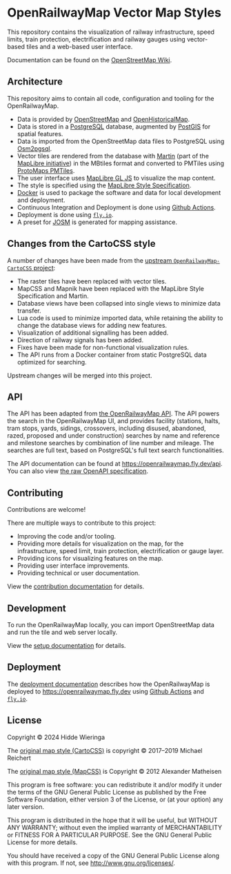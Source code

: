 # OpenRailwayMap Vector Map Styles

This repository contains the visualization of railway infrastructure, speed limits, train protection, electrification and railway gauges using vector-based tiles and a web-based user interface. 

Documentation can be found on the [OpenStreetMap Wiki](https://wiki.openstreetmap.org/wiki/OpenRailwayMap).

## Architecture

This repository aims to contain all code, configuration and tooling for the OpenRailwayMap.

- Data is provided by [OpenStreetMap](https://www.openstreetmap.org/about) and [OpenHistoricalMap](https://www.openhistoricalmap.org/about).
- Data is stored in a [PostgreSQL](https://www.postgresql.org/) database, augmented by [PostGIS](https://postgis.net/) for spatial features.
- Data is imported from the OpenStreetMap data files to PostgreSQL using [Osm2pgsql](https://osm2pgsql.org/).
- Vector tiles are rendered from the database with [Martin](https://martin.maplibre.org/) (part of the [MapLibre initiative](https://maplibre.org/)) in the MBtiles format and converted to PMTiles using [ProtoMaps PMTiles](https://docs.protomaps.com/pmtiles/).
- The user interface uses [MapLibre GL JS](https://maplibre.org/maplibre-gl-js/docs/) to visualize the map content.
- The style is specified using the [MapLibre Style Specification](https://maplibre.org/maplibre-style-spec/).
- [Docker](https://www.docker.com/) is used to package the software and data for local development and deployment.
- Continuous Integration and Deployment is done using [Github Actions](https://docs.github.com/en/actions).
- Deployment is done using [`fly.io`](https://fly.io/).
- A preset for [JOSM](https://josm.openstreetmap.de/) is generated for mapping assistance.

## Changes from the CartoCSS style

A number of changes have been made from the [upstream `OpenRailwayMap-CartoCSS` project](https://github.com/OpenRailwayMap/OpenRailwayMap-CartoCSS):
- The raster tiles have been replaced with vector tiles.
- MapCSS and Mapnik have been replaced with the MapLibre Style Specification and Martin.
- Database views have been collapsed into single views to minimize data transfer.
- Lua code is used to minimize imported data, while retaining the ability to change the database views for adding new features. 
- Visualization of additional signalling has been added.
- Direction of railway signals has been added.
- Fixes have been made for non-functional visualization rules.
- The API runs from a Docker container from static PostgreSQL data optimized for searching.

Upstream changes will be merged into this project.

## API

The API has been adapted from [the OpenRailwayMap API](https://github.com/OpenRailwayMap/OpenRailwayMap-api). The API powers the search in the OpenRailwayMap UI, and provides facility (stations, halts, tram stops, yards, sidings, crossovers, including disused, abandoned, razed, proposed and under construction) searches by name and reference and milestone searches by combination of line number and mileage. The searches are full text, based on PostgreSQL's full text search functionalities.

The API documentation can be found at https://openrailwaymap.fly.dev/api. You can also view [the raw OpenAPI specification](proxy/api/openapi.yaml).

## Contributing

Contributions are welcome!

There are multiple ways to contribute to this project:
- Improving the code and/or tooling.
- Providing more details for visualization on the map, for the infrastructure, speed limit, train protection, electrification or gauge layer.
- Providing icons for visualizing features on the map.
- Providing user interface improvements.
- Providing technical or user documentation.

View the [contribution documentation](CONTRIBUTING.md) for details.

## Development

To run the OpenRailwayMap locally, you can import OpenStreetMap data and run the tile and web server locally.

View the [setup documentation](SETUP.md) for details.

## Deployment

The [deployment documentation](DEPLOYMENT.md) describes how the OpenRailwayMap is deployed to https://openrailwaymap.fly.dev using [Github Actions](https://docs.github.com/en/actions) and [`fly.io`](https://fly.io/).

## License

Copyright © 2024 Hidde Wieringa

The [original map style (CartoCSS)](https://github.com/OpenRailwayMap/OpenRailwayMap-CartoCSS/)
is copyright © 2017–2019 Michael Reichert

The [original map style (MapCSS)](https://github.com/OpenRailwayMap/OpenRailwayMap/tree/master/styles)
is Copyright © 2012 Alexander Matheisen

This program is free software: you can redistribute it and/or modify it under
the terms of the GNU General Public License as published by the Free Software
Foundation, either version 3 of the License, or (at your option) any later
version.

This program is distributed in the hope that it will be useful, but WITHOUT ANY
WARRANTY; without even the implied warranty of MERCHANTABILITY or FITNESS FOR A
PARTICULAR PURPOSE. See the GNU General Public License for more details.

You should have received a copy of the GNU General Public License along with
this program. If not, see http://www.gnu.org/licenses/.
